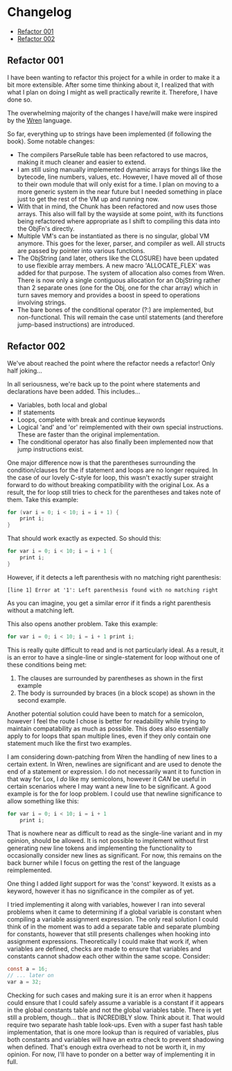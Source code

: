 # Changelog

- [Refactor 001](#refactor-001)
- [Refactor 002](#refactor-002)

## Refactor 001

I have been wanting to refactor this project for a while in order to make it a bit more
extensible. After some time thinking about it, I realized that with what I plan on doing
I might as well practically rewrite it. Therefore, I have done so.

The overwhelming majority of the changes I have/will make were inspired by the [Wren](https://wren.io/)
language.

So far, everything up to strings have been implemented (if following the book). Some notable changes:

- The compilers ParseRule table has been refactored to use macros, making it much cleaner and easier to
extend.
- I am still using manually implemented dynamic arrays for things like the bytecode, line numbers, values, etc.
However, I have moved all of those to their own module that will only exist for a time. I plan on moving to a
more generic system in the near future but I needed something in place just to get the rest of the VM up
and running now.
- With that in mind, the Chunk has been refactored and now uses those arrays. This also will fall by the wayside
at some point, with its functions being refactored where appropriate as I shift to compiling this data into
the ObjFn's directly.
- Multiple VM's can be instantiated as there is no singular, global VM anymore. This goes for
the lexer, parser, and compiler as well. All structs are passed by pointer into various functions.
- The ObjString (and later, others like the CLOSURE) have been updated to use flexible array members. A new
macro 'ALLOCATE_FLEX' was added for that purpose. The system of allocation also comes from Wren. There is now only
a single contiguous allocation for an ObjString rather than 2 separate ones (one for the Obj, one for the char array)
which in turn saves memory and provides a boost in speed to operations involving strings.
- The bare bones of the conditional operator (?:) are implemented, but non-functional. This will remain the case until
statements (and therefore jump-based instructions) are introduced.

## Refactor 002

We've about reached the point where the refactor needs a refactor! Only half joking...

In all seriousness, we're back up to the point where statements and declarations have been added. This includes...
- Variables, both local and global
- If statements
- Loops, complete with break and continue keywords
- Logical 'and' and 'or' reimplemented with their own special instructions. These are faster than the original
implementation.
- The conditional operator has also finally been implemented now that jump instructions exist.

One major difference now is that the parentheses surrounding the condition/clauses for the if statement and
loops are no longer required. In the case of our lovely C-style for loop, this wasn't exactly super straight
forward to do without breaking compatibility with the original Lox. As a result, the for loop still tries to
check for the parentheses and takes note of them. Take this example:

```c
for (var i = 0; i < 10; i = i + 1) {
    print i;
}
```

That should work exactly as expected. So should this:

```c
for var i = 0; i < 10; i = i + 1 {
    print i;
}
```

However, if it detects a left parenthesis with no matching right parenthesis:

```
[line 1] Error at '1': Left parenthesis found with no matching right
```

As you can imagine, you get a similar error if it finds a right parenthesis without a matching left.

This also opens another problem. Take this example:

```c
for var i = 0; i < 10; i = i + 1 print i;
```

This is really quite difficult to read and is not particularly ideal. As a result, it is an error to have a single-line or
single-statement for loop without one of these conditions being met:
1. The clauses are surrounded by parentheses as shown in the first example
2. The body is surrounded by braces (in a block scope) as shown in the second example.

Another potential solution could have been to match for a semicolon, however I feel the route I chose is better for readability while
trying to maintain compatability as much as possible. This does also essentially apply to for loops that span multiple lines, even
if they only contain one statement much like the first two examples.

I am considering down-patching from Wren the handling of new lines to a certain extent. In Wren, newlines are significant and are used
to denote the end of a statement or expression. I do not necessarily want it to function in that way for Lox, I *do* like my semicolons,
however it *CAN* be useful in certain scenarios where I may want a new line to be significant. A good example is for the for loop problem.
I could use that newline significance to allow something like this:

```c
for var i = 0; i < 10; i = i + 1
    print i;
```

That is nowhere near as difficult to read as the single-line variant and in my opinion, should be allowed. It is not possible to implement
without first generating new line tokens and implementing the functionality to occasionally consider new lines as significant. For now, this
remains on the back burner while I focus on getting the rest of the language reimplemented.

One thing I added *light* support for was the 'const' keyword. It exists as a keyword, however it has no significance in the compiler as of
yet.

I tried implementing it along with variables, however I ran into several problems when it came to determining if a global variable is constant
when compiling a variable assignment expression. The only real solution I could think of in the moment was to add a separate table and separate
plumbing for constants, however that still presents challenges when hooking into assignment expressions. Theoretically I could make that work
if, when variables are defined, checks are made to ensure that variables and constants cannot shadow each other within the same scope. Consider:

```c
const a = 16;
// ... later on
var a = 32;
```

Checking for such cases and making sure it is an error when it happens could ensure that I could safely assume a variable is a constant if it
appears in the global constants table and not the global variables table. There is yet still a problem, though... that is INCREDIBLY slow.
Think about it. That would require two separate hash table look-ups. Even with a super fast hash table implementation, that is one more
lookup than is required of variables, plus both constants and variables will have an extra check to prevent shadowing when defined. That's
enough extra overhead to not be worth it, in my opinion. For now, I'll have to ponder on a better way of implementing it in full.
